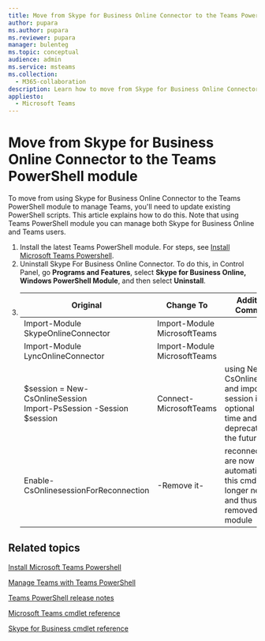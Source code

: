 ```yaml
---
title: Move from Skype for Business Online Connector to the Teams PowerShell module
author: pupara
ms.author: pupara
ms.reviewer: pupara
manager: bulenteg
ms.topic: conceptual
audience: admin
ms.service: msteams
ms.collection: 
  - M365-collaboration
description: Learn how to move from Skype for Business Online Connector to the Teams PowerShell module to manage Teams.
appliesto: 
  - Microsoft Teams
---
```


# Move from Skype for Business Online Connector to the Teams PowerShell module

To move from using Skype for Business Online Connector to the Teams PowerShell module to manage Teams, you'll need to update existing PowerShell scripts. This article explains how to do this. Note that using Teams PowerShell module you can manage both Skype for Business Online and Teams users.

1. Install the latest Teams PowerShell module. For steps, see [Install Microsoft Teams Powershell](teams-powershell-install.md).
2. Uninstall Skype For Business Online Connector. To do this, in Control Panel, go **Programs and Features**, select **Skype for Business Online, Windows PowerShell Module**, and then select **Uninstall**.
3. 
   | Original                              | Change To                     | Additional Comments                                             |
   |-------------------------------------- |-------------------------------|-----------------------------------------------------------------|
   | Import-Module SkypeOnlineConnector    | Import-Module MicrosoftTeams  |                                                                 |
   | Import-Module LyncOnlineConnector     | Import-Module MicrosoftTeams  |                                                                 |
   | $session = New-CsOnlineSession <br> Import-PsSession -Session $session    | Connect-MicrosoftTeams        | using New-CsOnlineSession and importing session is optional at this time and will be deprecated in the future                  |
   | Enable-CsOnlinesessionForReconnection | -Remove it-                   | reconnections are now made automatic and this cmdlet is no longer needed and thus removed from module  |

## Related topics

[Install Microsoft Teams Powershell](teams-powershell-install.md)

[Manage Teams with Teams PowerShell](teams-powershell-managing-teams.md)

[Teams PowerShell release notes](teams-powershell-release-notes.md)

[Microsoft Teams cmdlet reference](https://docs.microsoft.com/powershell/teams/?view=teams-ps)

[Skype for Business cmdlet reference](https://docs.microsoft.com/powershell/skype/intro?view=skype-ps)
